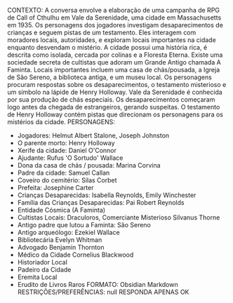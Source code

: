 CONTEXTO: 
A conversa envolve a elaboração de uma campanha de RPG de Call of Cthulhu em Vale da Serenidade, uma cidade em Massachusetts em 1935.
Os personagens dos jogadores investigam desaparecimentos de crianças e seguem pistas de um testamento. Eles interagem com moradores locais, autoridades, e exploram locais importantes na cidade enquanto desvendam o mistério.
A cidade possui uma história rica, é descrita como isolada, cercada por colinas e a Floresta Eterna. 
Existe uma sociedade secreta de cultistas que adoram um Grande Antigo chamada A Faminta. Locais importantes incluem uma casa de chás/pousada, a Igreja de São Sereno, a biblioteca antiga, e um museu local.
Os personagens procuram respostas sobre os desaparecimentos, o testamento misterioso e um símbolo na lápide de Henry Holloway. Vale da Serenidade é conhecida por sua produção de chás especiais.
Os desaparecimentos começaram logo antes da chegada de estrangeiros, gerando suspeitas.
O testamento de Henry Holloway contém pistas que direcionam os personagens para os mistérios da cidade.
PERSONAGENS:
- Jogadores: Helmut Albert Stalone, Joseph Johnston
- O parente morto: Henry Holloway
- Xerife da cidade: Daniel O'Connor
- Ajudante: Rufus 'O Sortudo' Wallace
- Dona da casa de chás / pousada: Marina Corvina
- Padre da cidade: Samuel Callan
- Coveiro do cemitério: Silas Corbet
- Prefeita: Josephine Carter
- Crianças Desaparecidas: Isabella Reynolds, Emily Winchester
- Família das Crianças Desaparecidas: Pai Robert Reynolds
- Entidade Cósmica (A Faminta)
- Cultistas Locais: Draculoros, Comerciante Misterioso Silvanus Thorne
- Antigo padre que lutou a Faminta: São Sereno
- Antigo arqueólogo: Ezekiel Wallace
- Bibliotecária Evelyn Whitman
- Advogado Benjamin Thornton
- Médico da Cidade Cornelius Blackwood
- Historiador Local
- Padeiro da Cidade
- Eremita Local
- Erudito de Livros Raros
FORMATO:
Obsidian Markdown
RESTRIÇÕES/PREFERÊNCIAS: null
RESPONDA APENAS OK